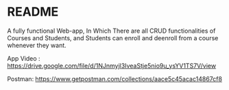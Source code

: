 # README
A fully functional Web-app, In Which There are all CRUD functionalities of Courses and Students, and Students can enroll and deenroll from a course whenever they want.


App Video : https://drive.google.com/file/d/1NJnmyjl3IveaStje5nio9u_ysYV1TS7V/view

Postman: https://www.getpostman.com/collections/aace5c45acac14867cf8
